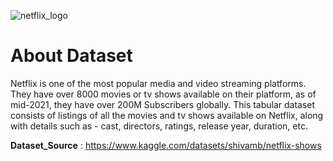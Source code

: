 ![netflix_logo](https://github.com/user-attachments/assets/b75336f7-bb0b-4cde-aae9-41f976026f9c)

# About Dataset
 Netflix is one of the most popular media and video streaming platforms. They have over 8000 movies or tv shows available on their platform, as of mid-2021, they have over 200M Subscribers globally. 
This tabular dataset consists of listings of all the movies and tv shows available on Netflix, along with details such as - cast, directors, ratings, release year, duration, etc.

**Dataset_Source** : https://www.kaggle.com/datasets/shivamb/netflix-shows

